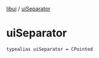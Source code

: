 [libui](README.md) / [uiSeparator](ui-separator.md)

# uiSeparator

`typealias uiSeparator = CPointed`
